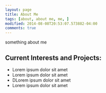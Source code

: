 ```yaml
---
layout: page
title: About Me
tags: [about, about me, me, ]
modified: 2014-08-08T20:53:07.573882-04:00
comments: true
---
```


something about me

## Current Interests and Projects:

* Lorem ipsum dolor sit amet
* Lorem ipsum dolor sit amet
* DLorem ipsum dolor sit amet
* Lorem ipsum dolor sit amet
